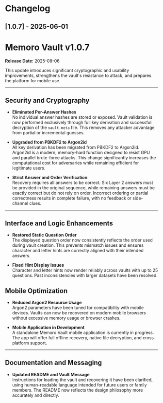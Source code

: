 # Changelog

## [1.0.7] - 2025-06-01

# Memoro Vault v1.0.7

**Release Date:** 2025-08-06

This update introduces significant cryptographic and usability improvements, strengthens the vault's resistance to attack, and prepares the platform for mobile use.

---

## Security and Cryptography

- **Eliminated Per-Answer Hashes**  
  No individual answer hashes are stored or exposed. Vault validation is now performed exclusively through full key derivation and successful decryption of the `vault.meta` file. This removes any attacker advantage from partial or incremental guesses.

- **Upgraded from PBKDF2 to Argon2id**  
  All key derivation has been migrated from PBKDF2 to Argon2id. Argon2id is a modern, memory-hard function designed to resist GPU and parallel brute-force attacks. This change significantly increases the computational cost for adversaries while remaining efficient for legitimate users.

- **Strict Answer and Order Verification**  
  Recovery requires all answers to be correct. Six Layer 2 answers must be provided in the original sequence, while remaining answers must be exactly correct but do not rely on order. Incorrect ordering or partial correctness results in complete failure, with no feedback or side-channel clues.

---

## Interface and Logic Enhancements

- **Restored Static Question Order**  
  The displayed question order now consistently reflects the order used during vault creation. This prevents mismatch issues and ensures character and letter hints are correctly aligned with their intended answers.

- **Fixed Hint Display Issues**  
  Character and letter hints now render reliably across vaults with up to 25 questions. Past inconsistencies with larger datasets have been resolved.

## Mobile Optimization

- **Reduced Argon2 Resource Usage**  
  Argon2 parameters have been tuned for compatibility with mobile devices. Vaults can now be recovered on modern mobile browsers without excessive memory usage or browser crashes.

- **Mobile Application in Development**  
  A standalone Memoro Vault mobile application is currently in progress. The app will offer full offline recovery, native file decryption, and cross-platform support.

---

## Documentation and Messaging

- **Updated README and Vault Message**  
  Instructions for loading the vault and recovering it have been clarified, using human-readable language intended for future users or family members. The README now reflects the design philosophy more accurately and directly.

